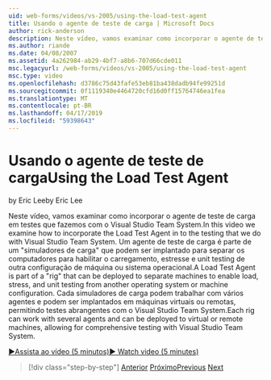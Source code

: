```yaml
---
uid: web-forms/videos/vs-2005/using-the-load-test-agent
title: Usando o agente de teste de carga | Microsoft Docs
author: rick-anderson
description: Neste vídeo, vamos examinar como incorporar o agente de teste de carga em testes que fazemos com o Visual Studio Team System. Um agente de teste de carga é parte de um '...
ms.author: riande
ms.date: 04/08/2007
ms.assetid: 4a262984-ab29-4bf7-a8b6-707d66cde011
msc.legacyurl: /web-forms/videos/vs-2005/using-the-load-test-agent
msc.type: video
ms.openlocfilehash: d3786c75d43fafe53eb81ba438dadb94fe99251d
ms.sourcegitcommit: 0f1119340e4464720cfd16d0ff15764746ea1fea
ms.translationtype: MT
ms.contentlocale: pt-BR
ms.lasthandoff: 04/17/2019
ms.locfileid: "59398643"
---
```

# <a name="using-the-load-test-agent"></a><span data-ttu-id="8dd71-104">Usando o agente de teste de carga</span><span class="sxs-lookup"><span data-stu-id="8dd71-104">Using the Load Test Agent</span></span>

<span data-ttu-id="8dd71-105">by Eric Lee</span><span class="sxs-lookup"><span data-stu-id="8dd71-105">by Eric Lee</span></span>

<span data-ttu-id="8dd71-106">Neste vídeo, vamos examinar como incorporar o agente de teste de carga em testes que fazemos com o Visual Studio Team System.</span><span class="sxs-lookup"><span data-stu-id="8dd71-106">In this video we examine how to incorporate the Load Test Agent in to the testing that we do with Visual Studio Team System.</span></span> <span data-ttu-id="8dd71-107">Um agente de teste de carga é parte de um "simuladores de carga" que podem ser implantado para separar os computadores para habilitar o carregamento, estresse e unit testing de outra configuração de máquina ou sistema operacional.</span><span class="sxs-lookup"><span data-stu-id="8dd71-107">A Load Test Agent is part of a "rig" that can be deployed to separate machines to enable load, stress, and unit testing from another operating system or machine configuration.</span></span> <span data-ttu-id="8dd71-108">Cada simuladores de carga podem trabalhar com vários agentes e podem ser implantados em máquinas virtuais ou remotas, permitindo testes abrangentes com o Visual Studio Team System.</span><span class="sxs-lookup"><span data-stu-id="8dd71-108">Each rig can work with several agents and can be deployed to virtual or remote machines, allowing for comprehensive testing with Visual Studio Team System.</span></span>

[<span data-ttu-id="8dd71-109">&#9654;Assista ao vídeo (5 minutos)</span><span class="sxs-lookup"><span data-stu-id="8dd71-109">&#9654; Watch video (5 minutes)</span></span>](https://channel9.msdn.com/Blogs/ASP-NET-Site-Videos/using-the-load-test-agent)

> [!div class="step-by-step"]
> <span data-ttu-id="8dd71-110">[Anterior](the-effects-of-caching.md)
> [Próximo](the-effects-of-viewstate.md)</span><span class="sxs-lookup"><span data-stu-id="8dd71-110">[Previous](the-effects-of-caching.md)
[Next](the-effects-of-viewstate.md)</span></span>
